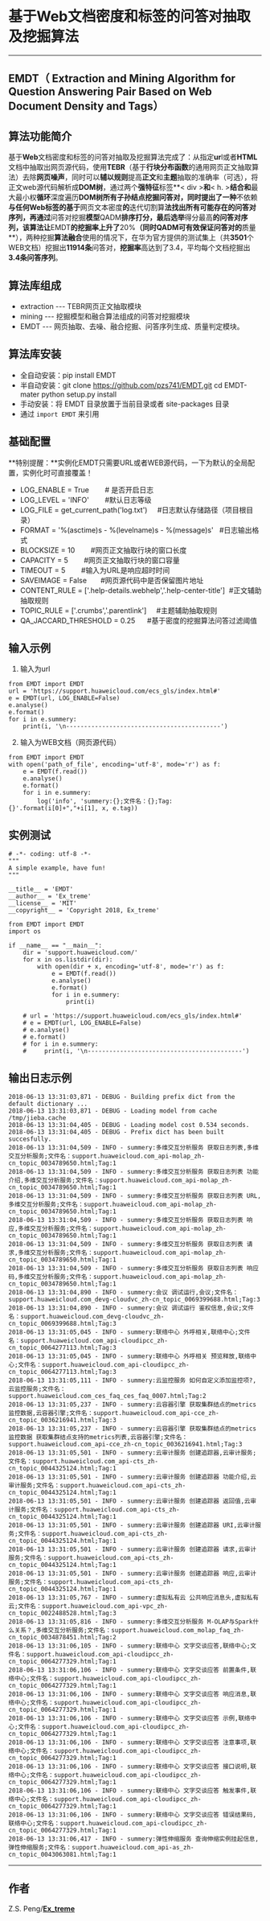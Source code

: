 # 基于Web文档密度和标签的问答对抽取及挖掘算法 
---
EMDT（ Extraction and Mining Algorithm for Question Answering Pair Based on Web Document Density and Tags）
---
## 算法功能简介
基于**Web**文档密度和标签的问答对抽取及挖掘算法完成了：从指定**ur**l或者**HTML**文档中抽取出网页源代码，使用**TEBR**（基于**行块分布函数**的通用网页正文抽取算法）去除**网页噪声**，同时可以**辅以规则**提高**正文**和**主题**抽取的准确率（可选），将正文web源代码解析成**DOM树**，通过两个**强特征**标签**< div >**和**< h. >**结合和**最大最小权**循环**深度遍历**DOM树所有子孙结点挖掘问答对，同时提出了一种**不依赖**与任何Web标签的基于**网页文本密度**的**迭代切割算**法找出所有可能存在的问答对序列，再通过**问答对挖掘**模型**QADM**排序打分，最后选举**得分最高**的问答对序列，该算法让**EMDT**的挖掘率上升了**20%**（同时QADM可有效保证问答对的**质量**），两种挖掘**算法融合**使用的情况下，在华为官方提供的测试集上（共**3501**个WEB文档）挖掘出**11914条**问答对，**挖掘率**高达到了3.4，平均每个文档挖掘出**3.4条问答序列**。

## 算法库组成
+ extraction --- TEBR网页正文抽取模块
+ mining --- 挖掘模型和融合算法组成的问答对挖掘模块
+ EMDT --- 网页抽取、去噪、融合挖掘、问答序列生成、质量判定模块。

## 算法库安装
* 全自动安装：pip install EMDT
* 半自动安装：git clone https://github.com/pzs741/EMDT.git 
cd EMDT-mater
python setup.py install
* 手动安装：将 EMDT 目录放置于当前目录或者 site-packages 目录
* 通过 `import EMDT` 来引用

## 基础配置
**特别提醒：**实例化EMDT只需要URL或者WEB源代码，一下为默认的全局配置，实例化时可直接覆盖！
+ LOG_ENABLE = True&nbsp;&nbsp;&nbsp;&nbsp;&nbsp;&nbsp;&nbsp;&nbsp;# 是否开启日志
+ LOG_LEVEL  = 'INFO'&nbsp;&nbsp;&nbsp;&nbsp;&nbsp;&nbsp;&nbsp;&nbsp;#默认日志等级
+ LOG_FILE = get_current_path('log.txt')&nbsp;&nbsp;&nbsp;&nbsp;&nbsp;#日志默认存储路径（项目根目录）
+ FORMAT = '%(asctime)s - %(levelname)s - %(message)s'&nbsp;&nbsp;&nbsp;#日志输出格式
+ BLOCKSIZE = 10&nbsp;&nbsp;&nbsp;&nbsp;&nbsp;&nbsp;&nbsp;&nbsp;#网页正文抽取行块的窗口长度
+ CAPACITY = 5&nbsp;&nbsp;&nbsp;&nbsp;&nbsp;&nbsp;&nbsp;&nbsp;#网页正文抽取行块的窗口容量
+ TIMEOUT = 5&nbsp;&nbsp;&nbsp;&nbsp;&nbsp;&nbsp;&nbsp;&nbsp;#输入为URL是响应超时时间
+ SAVEIMAGE = False&nbsp;&nbsp;&nbsp;&nbsp;&nbsp;&nbsp;&nbsp;#网页源代码中是否保留图片地址
+ CONTENT_RULE = ['.help-details.webhelp','.help-center-title']&nbsp;&nbsp;#正文辅助抽取规则
+ TOPIC_RULE = ['.crumbs','.parentlink']&nbsp;&nbsp;&nbsp;&nbsp;&nbsp;#主题辅助抽取规则
+ QA_JACCARD_THRESHOLD = 0.25&nbsp;&nbsp;&nbsp;&nbsp;&nbsp;&nbsp;#基于密度的挖掘算法问答过滤阈值

## 输入示例
1. 输入为url

```
from EMDT import EMDT
url = 'https://support.huaweicloud.com/ecs_gls/index.html#'
e = EMDT(url, LOG_ENABLE=False)
e.analyse()
e.format()
for i in e.summery:
    print(i, '\n-------------------------------------------')
```

2. 输入为WEB文档（网页源代码）

```
from EMDT import EMDT
with open('path_of_file', encoding='utf-8', mode='r') as f:
    e = EMDT(f.read())
    e.analyse()
    e.format()
    for i in e.summery:
        log('info', 'summery:{};文件名：{};Tag:{}'.format(i[0]+","+i[1], x, e.tag))
```
## 实例测试

```
# -*- coding: utf-8 -*-
"""
A simple example, have fun!
"""

__title__ = 'EMDT'
__author__ = 'Ex_treme'
__license__ = 'MIT'
__copyright__ = 'Copyright 2018, Ex_treme'

from EMDT import EMDT
import os

if __name__ == "__main__":
    dir = 'support.huaweicloud.com/'
    for x in os.listdir(dir):
        with open(dir + x, encoding='utf-8', mode='r') as f:
            e = EMDT(f.read())
            e.analyse()
            e.format()
            for i in e.summery:
                print(i)

    # url = 'https://support.huaweicloud.com/ecs_gls/index.html#'
    # e = EMDT(url, LOG_ENABLE=False)
    # e.analyse()
    # e.format()
    # for i in e.summery:
    #     print(i, '\n-------------------------------------------')
```


## 输出日志示例
```
2018-06-13 13:31:03,871 - DEBUG - Building prefix dict from the default dictionary ...
2018-06-13 13:31:03,871 - DEBUG - Loading model from cache /tmp/jieba.cache
2018-06-13 13:31:04,405 - DEBUG - Loading model cost 0.534 seconds.
2018-06-13 13:31:04,405 - DEBUG - Prefix dict has been built succesfully.
2018-06-13 13:31:04,509 - INFO - summery:多维交互分析服务 获取日志列表,多维交互分析服务;文件名：support.huaweicloud.com_api-molap_zh-cn_topic_0034789650.html;Tag:1
2018-06-13 13:31:04,509 - INFO - summery:多维交互分析服务 获取日志列表 功能介绍,多维交互分析服务;文件名：support.huaweicloud.com_api-molap_zh-cn_topic_0034789650.html;Tag:1
2018-06-13 13:31:04,509 - INFO - summery:多维交互分析服务 获取日志列表 URL,多维交互分析服务;文件名：support.huaweicloud.com_api-molap_zh-cn_topic_0034789650.html;Tag:1
2018-06-13 13:31:04,509 - INFO - summery:多维交互分析服务 获取日志列表 响应,多维交互分析服务;文件名：support.huaweicloud.com_api-molap_zh-cn_topic_0034789650.html;Tag:1
2018-06-13 13:31:04,509 - INFO - summery:多维交互分析服务 获取日志列表 请求,多维交互分析服务;文件名：support.huaweicloud.com_api-molap_zh-cn_topic_0034789650.html;Tag:1
2018-06-13 13:31:04,509 - INFO - summery:多维交互分析服务 获取日志列表 响应码,多维交互分析服务;文件名：support.huaweicloud.com_api-molap_zh-cn_topic_0034789650.html;Tag:1
2018-06-13 13:31:04,890 - INFO - summery:会议 调试运行,会议;文件名：support.huaweicloud.com_devg-cloudvc_zh-cn_topic_0069399688.html;Tag:3
2018-06-13 13:31:04,890 - INFO - summery:会议 调试运行 鉴权信息,会议;文件名：support.huaweicloud.com_devg-cloudvc_zh-cn_topic_0069399688.html;Tag:3
2018-06-13 13:31:05,045 - INFO - summery:联络中心 外呼相关,联络中心;文件名：support.huaweicloud.com_api-cloudipcc_zh-cn_topic_0064277113.html;Tag:3
2018-06-13 13:31:05,045 - INFO - summery:联络中心 外呼相关 预览释放,联络中心;文件名：support.huaweicloud.com_api-cloudipcc_zh-cn_topic_0064277113.html;Tag:3
2018-06-13 13:31:05,111 - INFO - summery:云监控服务 如何自定义添加监控项?,云监控服务;文件名：support.huaweicloud.com_ces_faq_ces_faq_0007.html;Tag:2
2018-06-13 13:31:05,237 - INFO - summery:云容器引擎 获取集群结点的metrics监控数据,云容器引擎;文件名：support.huaweicloud.com_api-cce_zh-cn_topic_0036216941.html;Tag:3
2018-06-13 13:31:05,237 - INFO - summery:云容器引擎 获取集群结点的metrics监控数据 获取集群结点支持的metrics列表,云容器引擎;文件名：support.huaweicloud.com_api-cce_zh-cn_topic_0036216941.html;Tag:3
2018-06-13 13:31:05,501 - INFO - summery:云审计服务 创建追踪器,云审计服务;文件名：support.huaweicloud.com_api-cts_zh-cn_topic_0044325124.html;Tag:1
2018-06-13 13:31:05,501 - INFO - summery:云审计服务 创建追踪器 功能介绍,云审计服务;文件名：support.huaweicloud.com_api-cts_zh-cn_topic_0044325124.html;Tag:1
2018-06-13 13:31:05,501 - INFO - summery:云审计服务 创建追踪器 返回值,云审计服务;文件名：support.huaweicloud.com_api-cts_zh-cn_topic_0044325124.html;Tag:1
2018-06-13 13:31:05,501 - INFO - summery:云审计服务 创建追踪器 URI,云审计服务;文件名：support.huaweicloud.com_api-cts_zh-cn_topic_0044325124.html;Tag:1
2018-06-13 13:31:05,501 - INFO - summery:云审计服务 创建追踪器 请求,云审计服务;文件名：support.huaweicloud.com_api-cts_zh-cn_topic_0044325124.html;Tag:1
2018-06-13 13:31:05,501 - INFO - summery:云审计服务 创建追踪器 响应,云审计服务;文件名：support.huaweicloud.com_api-cts_zh-cn_topic_0044325124.html;Tag:1
2018-06-13 13:31:05,767 - INFO - summery:虚拟私有云 公共响应消息头,虚拟私有云;文件名：support.huaweicloud.com_api-vpc_zh-cn_topic_0022488528.html;Tag:3
2018-06-13 13:31:05,816 - INFO - summery:多维交互分析服务 M-OLAP与Spark什么关系？,多维交互分析服务;文件名：support.huaweicloud.com_molap_faq_zh-cn_topic_0034878451.html;Tag:2
2018-06-13 13:31:06,105 - INFO - summery:联络中心 文字交谈应答,联络中心;文件名：support.huaweicloud.com_api-cloudipcc_zh-cn_topic_0064277329.html;Tag:1
2018-06-13 13:31:06,106 - INFO - summery:联络中心 文字交谈应答 前置条件,联络中心;文件名：support.huaweicloud.com_api-cloudipcc_zh-cn_topic_0064277329.html;Tag:1
2018-06-13 13:31:06,106 - INFO - summery:联络中心 文字交谈应答 响应消息,联络中心;文件名：support.huaweicloud.com_api-cloudipcc_zh-cn_topic_0064277329.html;Tag:1
2018-06-13 13:31:06,106 - INFO - summery:联络中心 文字交谈应答 示例,联络中心;文件名：support.huaweicloud.com_api-cloudipcc_zh-cn_topic_0064277329.html;Tag:1
2018-06-13 13:31:06,106 - INFO - summery:联络中心 文字交谈应答 注意事项,联络中心;文件名：support.huaweicloud.com_api-cloudipcc_zh-cn_topic_0064277329.html;Tag:1
2018-06-13 13:31:06,106 - INFO - summery:联络中心 文字交谈应答 接口说明,联络中心;文件名：support.huaweicloud.com_api-cloudipcc_zh-cn_topic_0064277329.html;Tag:1
2018-06-13 13:31:06,106 - INFO - summery:联络中心 文字交谈应答 触发事件,联络中心;文件名：support.huaweicloud.com_api-cloudipcc_zh-cn_topic_0064277329.html;Tag:1
2018-06-13 13:31:06,106 - INFO - summery:联络中心 文字交谈应答 错误结果码,联络中心;文件名：support.huaweicloud.com_api-cloudipcc_zh-cn_topic_0064277329.html;Tag:1
2018-06-13 13:31:06,417 - INFO - summery:弹性伸缩服务 查询伸缩实例挂起信息,弹性伸缩服务;文件名：support.huaweicloud.com_api-as_zh-cn_topic_0043063081.html;Tag:1

```

---
## 作者
Z.S. Peng/[**Ex_treme**](https://pzs741.github.io/)


